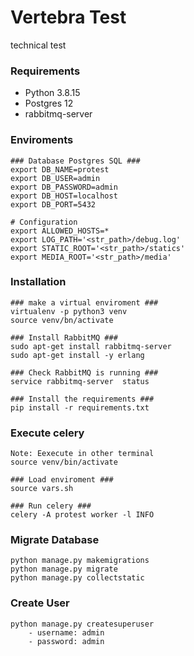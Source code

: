 # Vertebra Test
technical test

### Requirements ###

* Python 3.8.15
* Postgres 12
* rabbitmq-server


### Enviroments ###

    ### Database Postgres SQL ### 
    export DB_NAME=protest
    export DB_USER=admin
    export DB_PASSWORD=admin
    export DB_HOST=localhost
    export DB_PORT=5432

    # Configuration
    export ALLOWED_HOSTS=*
    export LOG_PATH='<str_path>/debug.log'
    export STATIC_ROOT='<str_path>/statics'
    export MEDIA_ROOT='<str_path>/media'
    
### Installation
    ### make a virtual enviroment ###
    virtualenv -p python3 venv
    source venv/bn/activate

    ### Install RabbitMQ ###
    sudo apt-get install rabbitmq-server
    sudo apt-get install -y erlang

    ### Check RabbitMQ is running ###
    service rabbitmq-server  status

    ### Install the requirements ###
    pip install -r requirements.txt
    

### Execute celery 
    Note: Eexecute in other terminal
    source venv/bin/activate

    ### Load enviroment ###
    source vars.sh

    ### Run celery ###
    celery -A protest worker -l INFO

### Migrate Database ###
    python manage.py makemigrations
    python manage.py migrate
    python manage.py collectstatic

### Create User ####
    python manage.py createsuperuser
        - username: admin
        - password: admin
